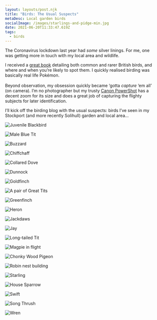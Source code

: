 ```yaml
---
layout: layouts/post.njk
title: "Birds: The Usual Suspects"
metaDesc: Local garden birds
socialImage: /images/starlings-and-pidge-min.jpg
date: 2021-06-20T11:33:47.619Z
tags:
  - birds
---
```

The Coronavirus lockdown last year had *some* silver linings. For me, one was getting more in touch with my local area and wildlife.

I received a [great book](https://www.goodreads.com/book/show/5716135-collins-complete-guide-to-british-birds) detailing both common and rarer British birds, and where and when you’re likely to spot them. I quickly realised birding was basically real life Pokémon. \
\
Beyond observation, my obsession quickly became ‘gotta *capture* ‘em all’ (on camera). I’m no photographer but my trusty [Canon PowerShot](https://www.canon.co.uk/for_home/product_finder/cameras/digital_camera/powershot/powershot_sx510_hs/) has a decent zoom for its size and does a great job of capturing the flighty subjects for later identification.

I’ll kick off the birding blog with the usual suspects: birds I’ve seen in my Stockport (and more recently Solihull) garden and local area...

![Juvenile Blackbird](/images/blackbird-juvenile-min.jpg "Blackbird (Juvenile)")

![Male Blue Tit](/images/bluetit-min.jpg "Blue Tit")

![Buzzard](/images/buzzard-min.jpg "Buzzard")

![Chiffchaff](/images/chiffchaff-min.jpg "Chiffchaff")

![Collared Dove](/images/collared-dove-min.jpg "Collared Dove")

![Dunnock](/images/dunnock-min.jpg "Dunnock")

![Goldfinch](/images/goldfinch-min.jpg "Goldfinch")

![A pair of Great Tits](/images/great-tits-min.jpg "A pair of Great Tits")

![Greenfinch](/images/greenfinch-min.jpg "Greenfinch")

![Heron](/images/heron-roof-min.jpg "Heron")

![Jackdaws](/images/jackdaws-min.jpg "Jackdaws")

![Jay](/images/jay-min.jpg "Jay")

![Long-tailed Tit](/images/longtailedtit-min.jpg "Long-tailed Tit")

![Magpie in flight](/images/magpie-flight-min.jpg "Magpie")

![Chonky Wood Pigeon](/images/pigeon-chonk-min.jpg "Wood Pigeon")

![Robin nest building](/images/robin-leaf-min.jpg "Robin nest building")

![Starling](/images/starling-min.jpg "Starling")

![House Sparrow](/images/sparrow-min.jpg "Sparrow")

![Swift](/images/swift-min.jpg "Swift")

![Song Thrush](/images/thrush-min.jpg "Thrush")

![Wren](/images/wren-close-min.jpg "Wren")
